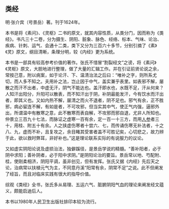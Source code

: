 ## 类经

明·张介宾（号景岳）著。刊于1624年。

本书是将《素问》、《灵枢》二书的原文，就其内容性质，从类分门，因而称为《类经》。书凡三十二卷，分为摄生、阴阳、脏象、脉色、经络、标本、气味、论治、疾病、针刺、运气、会通十二类，类下又分为三百六十多节，分别引摘了《素》《灵》原文，纲目清晰，条理分明，较《内经》更为系统。

本书是一部具有较高参考价值的著作。张氏不惜冒“割裂经文”之谤，将《素问》《灵枢》原文，大胆地进行整理，做了大量的汇辑工作。并在引证前贤论说之余，常按己意，附以病案，如于论汗、下、温清治法之后曰：“唯补之字，则所系尤切，而人多不知之。夫用补之法，岂止因于中气，盖实兼乎表里。如表邪不解，屡散之而汗不出者，中虚无汗，阴气不能达也。盖汗即水也，水既不足，汗从何来？人知汗出阳分，升阳可以散表，而不知汗出于阴，补阴最能发汗，今有饮水而汗出者，即其义也。又如内热不解，屡清之而火不退者，阴不足也。邪气有余，正不胜邪，病必留连不解，有如是者，不可攻邪，但当实其中气，使正气内强，逼邪外出，所谓温中有散寒之意，此不散寒而表自解，不攻邪而邪自退，尤非人所知也。仲景立三百九十七法，而脉证之虚寒一百有余，定一百一十三方，而用[人参](https://www.gmzyjc.com/read/bc/bc17-0.1.1.0.0.md)者三十，用桂、附五十有余。人之挟虚伤寒者十尝六、七，而传诵伤寒无补法者，十之八、九，虚而不补，且复攻之，余目睹其受害者盖不可胜记矣，心切悲之，故力辨于此，欲以救时弊耳，非好补也。”这是理论联系实际的有说服力的议论。

又如虚实阴阳论说及虚损治法，独僻蹊径，是景岳学说的精髓。“善补阳者，必于阴中求阳；善补阴者，必于阳中求阴。”是阴阳论治的要旨。景岳常以地、芍配附、桂，使刚柔相济，阴阳平调，虽非创见，但有发挥。张氏又据《内经》先后天之论，治病常以扶植元气为主，不同意丹溪“阳常有余，阴常不足”之说。此不但阐发了经旨，而且对临床实践有很大的指导价值。

综观《类经》全书，张氏多从易理、五运六气、脏腑阴阳气血的理论来阐发经文蕴义，颇能启迪后人。

本书以1980年人民卫生出版社排印本较为流行。

